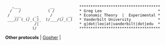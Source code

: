 ```
   ,___             __           ************************************
  /   /            ( /           * Greg Leo                         *
 /  ___   _  _,     /    _  __   * Economic Theory  |  Experimental *
 ___// (_(/_(_)_  (/___/(/_(_)   * Vanderbilt University            *
             /|                  * g|dot|leo|at|vanderbilt|dot|edu  *
            (/                   ************************************
```
  
**Other protocols** | [Gopher](gopher://gopher.gregcleo.com:70/) | 